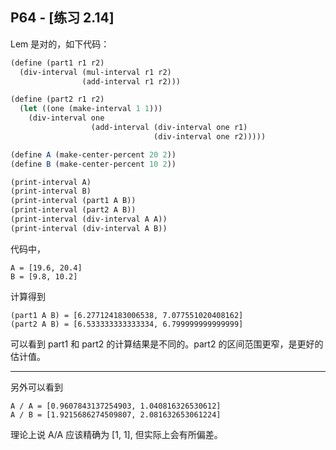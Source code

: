 ## P64 - [练习 2.14]

Lem 是对的，如下代码：

``` Scheme
(define (part1 r1 r2)
  (div-interval (mul-interval r1 r2)
                (add-interval r1 r2)))

(define (part2 r1 r2)
  (let ((one (make-interval 1 1)))
    (div-interval one
                  (add-interval (div-interval one r1)
                                (div-interval one r2)))))

(define A (make-center-percent 20 2))
(define B (make-center-percent 10 2))

(print-interval A)
(print-interval B)
(print-interval (part1 A B))
(print-interval (part2 A B))
(print-interval (div-interval A A))
(print-interval (div-interval A B))
```

代码中，

```
A = [19.6, 20.4]
B = [9.8, 10.2]
```

计算得到 

``` 
(part1 A B) = [6.277124183006538, 7.077551020408162]
(part2 A B) = [6.533333333333334, 6.799999999999999]
```

可以看到 part1 和 part2 的计算结果是不同的。part2 的区间范围更窄，是更好的估计值。

-----

另外可以看到

```
A / A = [0.9607843137254903, 1.040816326530612]
A / B = [1.9215686274509807, 2.081632653061224]
```

理论上说 A/A 应该精确为 [1, 1], 但实际上会有所偏差。
